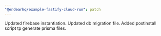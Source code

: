 ```yaml
---
"@endearhq/example-fastify-cloud-run": patch
---
```


Updated firebase instantiation. Updated db migration file. Added postinstall script tp generate prisma files.

